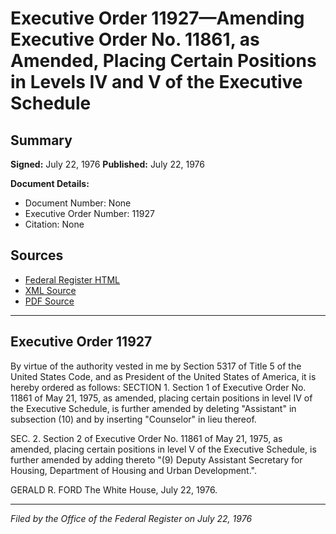 # Executive Order 11927—Amending Executive Order No. 11861, as Amended, Placing Certain Positions in Levels IV and V of the Executive Schedule

## Summary

**Signed:** July 22, 1976
**Published:** July 22, 1976

**Document Details:**
- Document Number: None
- Executive Order Number: 11927
- Citation: None

## Sources
- [Federal Register HTML](https://www.presidency.ucsb.edu/documents/executive-order-11927-amending-executive-order-no-11861-amended-placing-certain-positions)
- [XML Source](None)
- [PDF Source](None)

---

## Executive Order 11927

By virtue of the authority vested in me by Section 5317 of Title 5 of the United States Code, and as President of the United States of America, it is hereby ordered as follows:
SECTION 1. Section 1 of Executive Order No. 11861 of May 21, 1975, as amended, placing certain positions in level IV of the Executive Schedule, is further amended by deleting "Assistant" in subsection (10) and by inserting "Counselor" in lieu thereof.

SEC. 2. Section 2 of Executive Order No. 11861 of May 21, 1975, as amended, placing certain positions in level V of the Executive Schedule, is further amended by adding thereto "(9) Deputy Assistant Secretary for Housing, Department of Housing and Urban Development.".

GERALD R. FORD
The White House,
July 22, 1976.

---

*Filed by the Office of the Federal Register on July 22, 1976*
